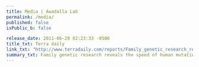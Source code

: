 ```yaml
---
title: Media | Awadalla Lab
permalink: /media/
published: false
isPublic_b: false

release_date: 2011-06-20 02:23:33 -0500
title_txt: Terra daily
link_txt: "http://www.terradaily.com/reports/Family_genetic_research_reveals_the_speed_of_human_mutation_999.html"
summary_txt: Family genetic research reveals the speed of human mutation
---
```

